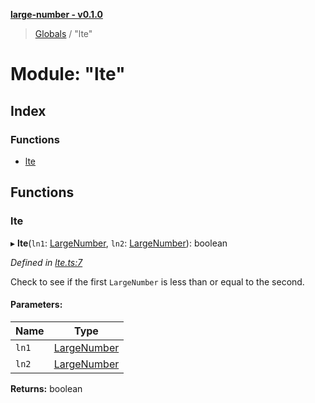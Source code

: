**[large-number - v0.1.0](../README.md)**

> [Globals](../globals.md) / "lte"

# Module: "lte"

## Index

### Functions

* [lte](_lte_.md#lte)

## Functions

### lte

▸ **lte**(`ln1`: [LargeNumber](../interfaces/_types_.largenumber.md), `ln2`: [LargeNumber](../interfaces/_types_.largenumber.md)): boolean

*Defined in [lte.ts:7](https://github.com/zimmed/large-number/blob/b26544a/src/lte.ts#L7)*

Check to see if the first `LargeNumber` is less than or equal to the second.

#### Parameters:

Name | Type |
------ | ------ |
`ln1` | [LargeNumber](../interfaces/_types_.largenumber.md) |
`ln2` | [LargeNumber](../interfaces/_types_.largenumber.md) |

**Returns:** boolean
